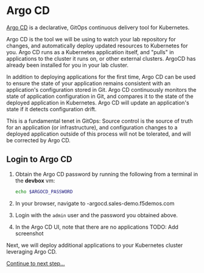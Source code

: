# Argo CD

[Argo CD](https://argoproj.github.io/cd/) is a declarative, GitOps continuous delivery tool for Kubernetes.

Argo CD is the tool we will be using to watch your lab repository for changes, and automatically deploy updated resources to Kubernetes for you. Argo CD runs as a Kubernetes application itself, and "pulls" in applications to the cluster it runs on, or other external clusters. ArgoCD has already been installed for you in your lab cluster.

In addition to deploying applications for the first time, Argo CD can be used to ensure the state of your application remains consistent with an application's configuration stored in Git. Argo CD continuously monitors the state of application configuration in Git, and compares it to the state of the deployed application in Kubernetes. Argo CD will update an application's state if it detects configuration drift.

This is a fundamental tenet in GitOps: Source control is the source of truth for an application (or infrastructure), and configuration changes to a deployed application outside of this process will not be tolerated, and will be corrected by Argo CD.

## Login to Argo CD

1. Obtain the Argo CD password by running the following from a terminal in the **devbox** vm:

    ```bash
    echo $ARGOCD_PASSWORD
    ```

1. In your browser, navigate to <your namespace>-argocd.sales-demo.f5demos.com

1. Login with the `admin` user and the password you obtained above.

1. In the Argo CD UI, note that there are no applications TODO: Add screenshot

Next, we will deploy additional applications to your Kubernetes cluster leveraging Argo CD.

[Continue to next step...](infra-apps.md)
